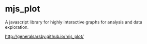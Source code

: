 # mjs_plot
A javascript library for highly interactive graphs for analysis and data exploration.

http://generalsarsby.github.io/mjs_plot/

